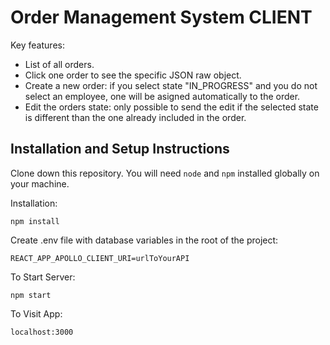 # Order Management System CLIENT

Key features:

- List of all orders.
- Click one order to see the specific JSON raw object.
- Create a new order: if you select state "IN_PROGRESS" and you do not select an employee, one will be asigned automatically to the order.
- Edit the orders state: only possible to send the edit if the selected state is different than the one already included in the order.

## Installation and Setup Instructions

Clone down this repository. You will need `node` and `npm` installed globally on your machine.

Installation:

`npm install`

Create .env file with database variables in the root of the project:

`REACT_APP_APOLLO_CLIENT_URI=urlToYourAPI`

To Start Server:

`npm start`

To Visit App:

`localhost:3000`
